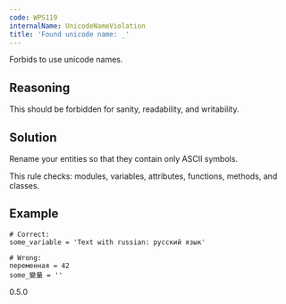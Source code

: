 ```yaml
---
code: WPS119
internalName: UnicodeNameViolation
title: 'Found unicode name: _'
---
```


Forbids to use unicode names.

## Reasoning
This should be forbidden for sanity, readability, and writability.

## Solution
Rename your entities so that they contain only ASCII symbols.

This rule checks: modules, variables, attributes, functions, methods,
and classes.

## Example

    # Correct:
    some_variable = 'Text with russian: русский язык'
    
    # Wrong:
    переменная = 42
    some_變量 = ''

<div class="versionadded">

0.5.0

</div>